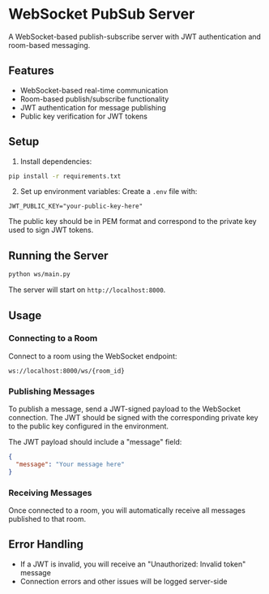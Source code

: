 # WebSocket PubSub Server

A WebSocket-based publish-subscribe server with JWT authentication and room-based messaging.

## Features

- WebSocket-based real-time communication
- Room-based publish/subscribe functionality
- JWT authentication for message publishing
- Public key verification for JWT tokens

## Setup

1. Install dependencies:

```bash
pip install -r requirements.txt
```

2. Set up environment variables:
   Create a `.env` file with:

```
JWT_PUBLIC_KEY="your-public-key-here"
```

The public key should be in PEM format and correspond to the private key used to sign JWT tokens.

## Running the Server

```bash
python ws/main.py
```

The server will start on `http://localhost:8000`.

## Usage

### Connecting to a Room

Connect to a room using the WebSocket endpoint:

```
ws://localhost:8000/ws/{room_id}
```

### Publishing Messages

To publish a message, send a JWT-signed payload to the WebSocket connection. The JWT should be signed with the corresponding private key to the public key configured in the environment.

The JWT payload should include a "message" field:

```json
{
  "message": "Your message here"
}
```

### Receiving Messages

Once connected to a room, you will automatically receive all messages published to that room.

## Error Handling

- If a JWT is invalid, you will receive an "Unauthorized: Invalid token" message
- Connection errors and other issues will be logged server-side

